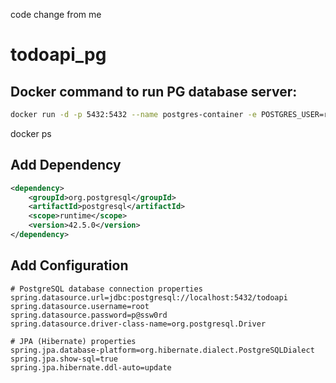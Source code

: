 code change from me


# todoapi_pg

## Docker command to run PG database server: ##

```bash
docker run -d -p 5432:5432 --name postgres-container -e POSTGRES_USER=root -e POSTGRES_PASSWORD=p@ssw0rd -e POSTGRES_DB=todoapi postgres:latest
```
  
docker ps

## Add Dependency ##

```xml
<dependency>
    <groupId>org.postgresql</groupId>
    <artifactId>postgresql</artifactId>
    <scope>runtime</scope>
    <version>42.5.0</version>
</dependency>
```

## Add Configuration ##

```properties
# PostgreSQL database connection properties
spring.datasource.url=jdbc:postgresql://localhost:5432/todoapi
spring.datasource.username=root
spring.datasource.password=p@ssw0rd
spring.datasource.driver-class-name=org.postgresql.Driver

# JPA (Hibernate) properties
spring.jpa.database-platform=org.hibernate.dialect.PostgreSQLDialect
spring.jpa.show-sql=true
spring.jpa.hibernate.ddl-auto=update
```

